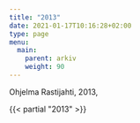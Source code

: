 ```yaml
---
title: "2013"
date: 2021-01-17T10:16:28+02:00
type: page
menu:
  main:
    parent: arkiv
    weight: 90
---
```


Ohjelma
Rastijahti, 2013, 

{{< partial "2013" >}}
